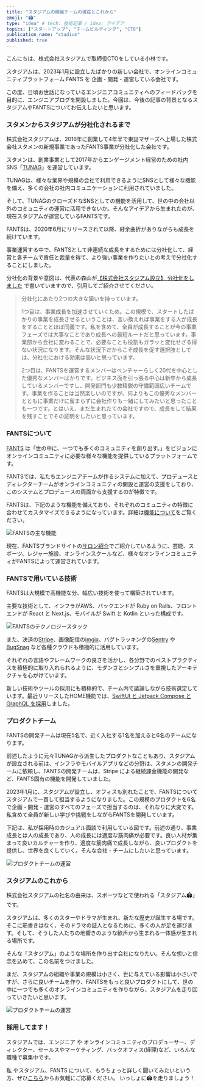 ```yaml
---
title: "スタジアムの開発チームの現在とこれから"
emoji: "🏟"
type: "idea" # tech: 技術記事 / idea: アイデア
topics: ["スタートアップ", "チームビルディング", "CTO"]
publication_name: "stadium"
published: true
---
```


こんにちは、株式会社スタジアムで取締役CTOをしている小林です。

スタジアムは、2023年1月に設立したばかりの新しい会社で、オンラインコミュニティプラットフォーム FANTS を 企画・開発・運営している会社です。

この度、日頃お世話になっているエンジニアコミュニティへのフィードバックを目的に、エンジニアブログを開設しました。今回は、今後の記事の背景となるスタジアムやFANTSについてお伝えしたいと思います。


### スタメンからスタジアムが分社化されるまで

株式会社スタジアムは、2016年に創業して4年半で東証マザーズへ上場した株式会社スタメンの新規事業であったFANTS事業が分社化した会社です。

スタメンは、創業事業として2017年からエンゲージメント経営のための社内SNS「[TUNAG](https://biz.tunag.jp/)」を運営しています。

TUNAGは、様々な業界や規模の会社で利用できるようにSNSとして様々な機能を備え、多くの会社の社内コミュニケーションに利用されていました。

そして、TUNAGのクローズドなSNSとしての機能を活用して、世の中の会社以外のコミュニティの運営に活用できないか。そんなアイデアから生まれたのが、現在スタジアムが運営しているFANTSです。

FANTSは、2020年6月にリリースされて以降、紆余曲折がありながらも成長を続けています。

事業運営する中で、FANTSとして非連続な成長をするためには分社化して、経営と各チームで責任と裁量を得て、より強い事業を作りたいとの考えで分社化することにしました。

分社化の背景や意図は、代表の森山が[【株式会社スタジアム設立】 分社化をしました](https://note.com/stadium_fan/n/n935e8ddd72b3) で書いていますので、引用してご紹介させてください。

> 分社化にあたり2つの大きな狙いを持っています。
>
> 1つ目は、事業成長を加速させていくため。この規模で、スタートしたばかりの事業を成長させるということは、言い換えれば事業をする人が成長をすることとほぼ同義です。私を含めて、全員が成長することが今の事業フェーズでは大事なことであり成長への最短ルートだと思っています。事業部から会社に変わることで、必要なことも役割もガラッと変化せざる得ない状況になります。そんな状況下だからこそ成長を促す選択肢としては、分社化における効果は高いと思っています。
>
> 2つ目は、FANTSを運営するメンバーはベンチャーらしく20代を中心とした優秀なメンバーばかりです。ビジネス面を引っ張る中心は新卒から成長しているメンバーですし、開発部門も少数精鋭の守備範囲広いチームです。事業を作ることは当然楽しいのですが、何よりもこの優秀なメンバーとともに事業だけに留まらずに会社作りも一緒にしてみたいと思ったことも一つです。とはいえ、まだ生まれたての会社ですので、成長をして結果を残すことでその証明をしたいと思っています。

### FANTSについて

[FANTS](https://fants.jp/) は「世の中に、一つでも多くのコミュニティを創り出す。」をビジョンにオンラインコミュニティに必要な様々な機能を提供しているプラットフォームです。

FANTSでは、私たちエンジニアチームが作るシステムに加えて、プロデュースとディレクターチームがオンラインコミュニティの開設と運営の支援をしており、このシステムとプロデュースの両面から支援するのが特徴です。

FANTSは、下記のような機能を備えており、それぞれのコミュニティの特徴に合わせてカスタマイズできるようになっています。詳細は[機能について](https://fants.jp/features)をご覧ください。

![FANTSの主な機能](/images/fants_features.png)

現在、FANTSブランドサイトの[サロン紹介](https://fants.jp/community)でご紹介しているように、芸能、スポーツ、レジャー施設、オンラインスクールなど、様々なオンラインコミュニティがFANTSによって運営されています。

### FANTSで用いている技術

FANTSは大規模で高機能な分、幅広い技術を使って構築されています。

主要な技術として、インフラがAWS、バックエンドが Ruby on Rails、フロントエンドが React と Next.js、モバイルが Swift と Kotlin といった構成です。

![FANTSのテクノロジースタック](/images/technology_stack_202307.png)

また、決済の[Stripe](https://stripe.com/)、画像配信の[imgix](https://imgix.com/)、バグトラッキングの[Sentry](https://sentry.io/) や [BugSnag](https://www.bugsnag.com/) など各種クラウドも積極的に活用しています。

それぞれの言語やフレームワークの良さを活かし、各分野でのベストプラクティスを積極的に取り入れられるように、モダンさとシンプルさを重視したアーキテクチャを心がけています。

新しい技術やツールの採用にも積極的で、チーム内で議論しながら技術選定しています。最近リリースしたHOME機能では、[SwiftUI と Jetpack Compose と GraphQL を採用](https://zenn.dev/stadium/articles/swiftui-graphql)しました。

### プロダクトチーム

FANTSの開発チームは現在5名で、近く入社する1名を加えると6名のチームになります。

前述したように元々TUNAGから派生したプロダクトなこともあり、スタジアムが設立される前は、インフラやモバイルアプリなどの分野は、スタメンの開発チームに依頼し、FANTSの開発チームは、Stripe による継続課金機能の開発など、FANTS固有の機能を開発していました。

2023年1月に、スタジアムが設立し、オフィスも別れたことで、FANTSについてスタジアムで一貫して担当するようになりました。この規模のプロダクトを6名で企画・開発・運営のすべてのフェーズで担当するのは、それなりに大変です。私含めて全員が新しい学びや挑戦をしながらFANTSを開発しています。

下記は、私が採用時のカジュアル面談で利用している図です。前述の通り、事業成長とは人の成長であり、人の成長には適度な筋肉痛が必要です。良い人材が集まって良いカルチャーを作り、適度な筋肉痛で成長しながら、良いプロダクトを提供し、世界を良くしていく。そんな会社・チームにしたいと思っています。

![プロダクトチームの運営](/images/stadium_product_teams.png)

### スタジアムのこれから

株式会社スタジアムの社名の由来は、スポーツなどで使われる「スタジアム🏟」です。

スタジアムは、多くのスターやドラマが生まれ、新たな歴史が誕生する場です。そこに筋書きはなく、そのドラマの証人となるために、多くの人が足を運びます。そして、そうした人たちの地響きのような歓声から生まれる一体感が生まれる場所です。

そんな「スタジアム」のような場所を作り出す会社になりたい。そんな想いと信念を込めて、この名前をつけました。

まだ、スタジアムの組織や事業の規模は小さく、世に与えている影響は小さいですが、さらに良いチームを作り、FANTSをもっと良いプロダクトにして、世の中に一つでも多くのオンラインコミュニティを作りながら、スタジアムを走り回っていきたいと思います。

![プロダクトチームの運営](/images/goto_stadium.png)
### 採用してます！

スタジアムでは、エンジニア や オンラインコミュニティのプロデューサー、ディレクター、セールスやマーケティング、バックオフィス(経理)など、いろんな職種で募集中です。

私 やスタジアム、FANTS について、もうちょっと詳しく聞いてみたいという方、ぜひ[こちら](https://www.wantedly.com/companies/company_9879587)からお気軽にご応募ください。 いっしょに🏟を走りましょう！
